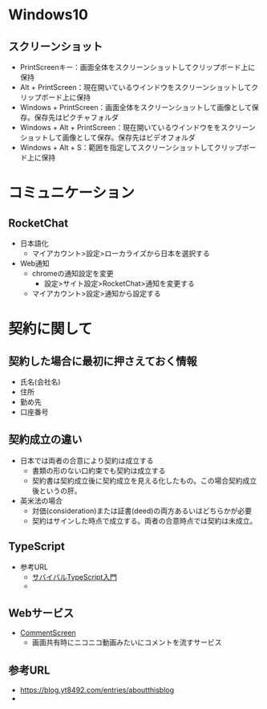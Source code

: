 # Windows10
## スクリーンショット
- PrintScreenキー：画面全体をスクリーンショットしてクリップボード上に保持
- Alt + PrintScreen：現在開いているウインドウをスクリーンショットしてクリップボード上に保持
- Windows + PrintScreen：画面全体をスクリーンショットして画像として保存。保存先はピクチャフォルダ
- Windows + Alt + PrintScreen：現在開いているウインドウををスクリーンショットして画像として保存。保存先はビデオフォルダ
- Windows + Alt + S：範囲を指定してスクリーンショットしてクリップボード上に保持


# コミュニケーション
## RocketChat
- 日本語化
  - マイアカウント>設定>ローカライズから日本を選択する
- Web通知
  - chromeの通知設定を変更
    - 設定>サイト設定>RocketChat>通知を変更する
  - マイアカウント>設定>通知から設定する

# 契約に関して
## 契約した場合に最初に押さえておく情報
- 氏名(会社名)
- 住所
- 勤め先
- 口座番号

## 契約成立の違い
- 日本では両者の合意により契約は成立する
  - 書類の形のない口約束でも契約は成立する
  - 契約書は契約成立後に契約成立を見える化したもの。この場合契約成立後というの肝。
- 英米法の場合
  - 対価(consideration)または証書(deed)の両方あるいはどちらかが必要
  - 契約はサインした時点で成立する。両者の合意時点では契約は未成立。

## TypeScript
- 参考URL
  - [サバイバルTypeScript入門](https://book.yyts.org/)
  - 

## Webサービス
- [CommentScreen](https://commentscreen.com/)
  - 画面共有時にニコニコ動画みたいにコメントを流すサービス

## 参考URL
- https://blog.yt8492.com/entries/aboutthisblog
- 
